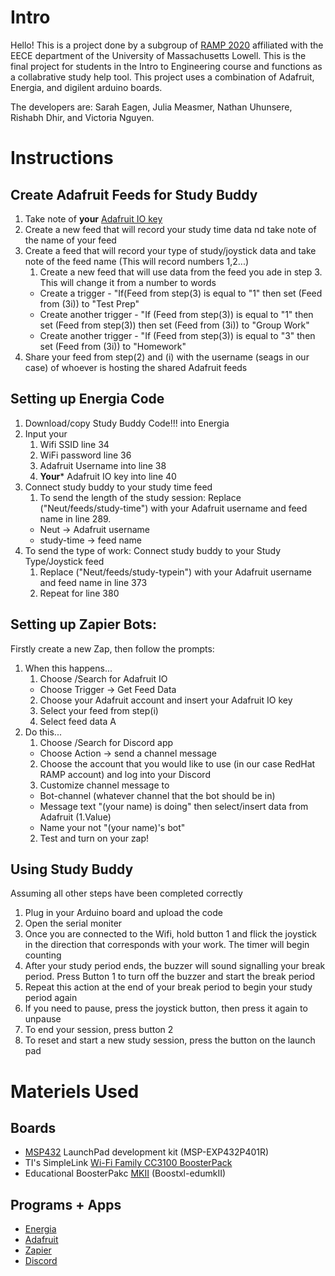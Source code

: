# Intro

Hello! This is a project done by a subgroup of [RAMP 2020](https://www.uml.edu/engineering/ramp/) affiliated with the EECE department of the University of Massachusetts Lowell. 
This is the final project for students in the Intro to Engineering course and functions as a collabrative study help tool. This project uses a combination of Adafruit, Energia, 
and digilent arduino boards. 

The developers are: Sarah Eagen, Julia Measmer, Nathan Uhunsere, Rishabh Dhir, and Victoria Nguyen. 

# Instructions
## Create Adafruit Feeds for Study Buddy
1. Take note of **your** [Adafruit IO key](https://learn.adafruit.com/mqtt-adafruit-io-and-you/getting-started-on-adafruit-io)
2. Create a new feed that will record your study time data nd take note of the name of your feed
3. Create a feed that will record your type of study/joystick data and take note of the feed name (This will record numbers 1,2...) 
    1. Create a new feed that will use data from the feed you ade in step 3. This will change it from a number to words
    * Create a trigger - "If(Feed from step(3) is equal to "1" then set (Feed from (3i)) to "Test Prep"
    * Create another trigger - "If (Feed from step(3)) is equal to "1" then set (Feed from step(3)) then set (Feed from (3i)) to "Group Work"
    * Create another trigger - "If (Feed from step(3)) is equal to "3" then set (Feed from (3i)) to "Homework"
4. Share your feed from step(2) and (i) with the username (seags in our case) of whoever is hosting the shared Adafruit feeds 

## Setting up Energia Code
1. Download/copy Study Buddy Code!!! into Energia
2. Input your
    1. Wifi SSID line 34
    2. WiFi password line 36
    3. Adafruit Username into line 38
    4. **Your*** Adafruit IO key into line 40
3. Connect study buddy to your study time feed
    1. To send the length of the study session: Replace ("Neut/feeds/study-time") with your Adafruit username and feed name in line 289. 
    * Neut -> Adafruit username
    * study-time -> feed name
4.  To send the type of work: Connect study buddy to your Study Type/Joystick feed
    1. Replace ("Neut/feeds/study-typein") with your Adafruit username and feed name in line 373
    3. Repeat for line 380
    
## Setting up Zapier Bots: 
Firstly create a new Zap, then follow the prompts:
1. When this happens...
    1. Choose /Search for Adafruit IO
    * Choose Trigger -> Get Feed Data
    2. Choose your Adafruit account and insert your Adafruit IO key
    3. Select your feed from step(i)
    4. Select feed data A
2. Do this...
    1. Choose /Search for Discord app
    * Choose Action -> send a channel message
    2. Choose the account that you would like to use (in our case RedHat RAMP account) and log into your Discord
    3. Customize channel message to
    * Bot-channel (whatever channel that the bot should be in)
    * Message text "(your name) is doing" then select/insert data from Adafruit (1.Value)
    * Name your not "(your name)'s bot"
    2. Test and turn on your zap!

## Using Study Buddy
Assuming all other steps have been completed correctly
1. Plug in your Arduino board and upload the code
2. Open the serial moniter 
3. Once you are connected to the Wifi, hold button 1 and flick the joystick in the direction that corresponds with your work. The timer will begin counting
4. After your study period ends, the buzzer will sound signalling your break period. Press Button 1 to turn off the buzzer and start the break period
5. Repeat this action at the end of your break period to begin your study period again
6. If you need to pause, press the joystick button, then press it again to unpause
7. To end your session, press button 2
8. To reset and start a new study session, press the button on the launch pad

# Materiels Used
## Boards 
* [MSP432](https://www.ti.com/microcontrollers/simplelink-mcus/wired-mcus/overview/overview.html) LaunchPad development kit (MSP-EXP432P401R)
* TI's SimpleLink [Wi-Fi Family CC3100 BoosterPack](https://www.ti.com/tool/CC3100BOOST?DCMP=cc3100cc3200&HQS=cc3100boost)
* Educational BoosterPakc [MKII](https://www.ti.com/tool/BOOSTXL-EDUMKII?DCMP=ep-mcu-msp-en&HQS=boostxl-edumkii) (Boostxl-edumkII)
## Programs + Apps
* [Energia](https://energia.nu/)
* [Adafruit](https://www.adafruit.com/0)
* [Zapier](https://zapier.com/)
* [Discord](https://discord.com/new)
